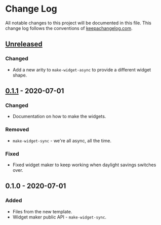 # Change Log
All notable changes to this project will be documented in this file. This change log follows the conventions of [keepachangelog.com](http://keepachangelog.com/).

## [Unreleased]
### Changed
- Add a new arity to `make-widget-async` to provide a different widget shape.

## [0.1.1] - 2020-07-01
### Changed
- Documentation on how to make the widgets.

### Removed
- `make-widget-sync` - we're all async, all the time.

### Fixed
- Fixed widget maker to keep working when daylight savings switches over.

## 0.1.0 - 2020-07-01
### Added
- Files from the new template.
- Widget maker public API - `make-widget-sync`.

[Unreleased]: https://github.com/your-name/clj-codewars/compare/0.1.1...HEAD
[0.1.1]: https://github.com/your-name/clj-codewars/compare/0.1.0...0.1.1
